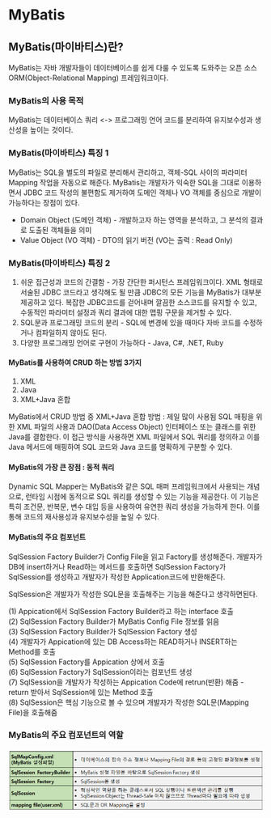 # MyBatis

## MyBatis(마이바티스)란?
MyBatis는 자바 개발자들이 데이터베이스를 쉽게 다룰 수 있도록 도와주는 오픈 소스 ORM(Object-Relational Mapping) 프레임워크이다.

 
### MyBatis의 사용 목적

MyBatis는 데이터베이스 쿼리 <-> 프로그래밍 언어 코드를 분리하여 유지보수성과 생산성을 높이는 것이다.

 ### MyBatis(마이바티스) 특징 1

MyBatis는 SQL을 별도의 파일로 분리해서 관리하고, 객체-SQL 사이의 파라미터 Mapping 작업을 자동으로 해준다.
MyBatis는 개발자가 익숙한 SQL을 그대로 이용하면서 JDBC 코드 작성의 불편함도 제거하여 도메인 객체나 VO 객체를 중심으로 개발이 가능하다는 장점이 있다.

* Domain Object (도메인 객체) - 개발하고자 하는 영역을 분석하고, 그 분석의 결과로 도출된 객체들을 의미
* Value Object (VO 객체) - DTO의 읽기 버전 (VO는 출력 : Read Only)

### MyBatis(마이바티스) 특징 2 

1. 쉬운 접근성과 코드의 간결함 - 가장 간단한 퍼시턴스 프레임워크이다. XML 형태로 서술된 JDBC 코드라고 생각해도 될 만큼 JDBC의 모든 기능을 MyBatis가 대부분 제공하고 있다.
복잡한 JDBC코드를 걷어내며 깔끔한 소스코드를 유지할 수 있고, 수동적인 파라미터 설정과 쿼리 결과에 대한 맵핑 구문을 제거할 수 있다.
2. SQL문과 프로그래밍 코드의 분리 - SQL에 변경에 있을 때마다 자바 코드를 수정하거나 컴파일하지 않아도 된다.
3.  다양한 프로그래밍 언어로 구현이 가능하다 - Java, C#, .NET, Ruby
 

 #### MyBatis를 사용하여 CRUD 하는 방법 3가지

 1. XML
 2. Java
 3. XML+Java 혼합

MyBatis에서 CRUD 방법 중 XML+Java 혼합 방법 : 제일 많이 사용됨
SQL 매핑을 위한 XML 파일의 사용과 DAO(Data Access Object) 인터페이스 또는 클래스를 위한 Java를 결합한다. 이 접근 방식을 사용하면 XML 파일에서 SQL 쿼리를 정의하고 이를 Java 메서드에 매핑하여 SQL 코드와 Java 코드를 명확하게 구분할 수 있다.

#### MyBatis의 가장 큰 장점 : 동적 쿼리

Dynamic SQL Mapper는 MyBatis와 같은 SQL 매퍼 프레임워크에서 사용되는 개념으로, 런타임 시점에 동적으로 SQL 쿼리를 생성할 수 있는 기능을 제공한다. 이 기능은 특히 조건문, 반복문, 변수 대입 등을 사용하여 유연한 쿼리 생성을 가능하게 한다. 이를 통해 코드의 재사용성과 유지보수성을 높일 수 있다.
 

#### MyBatis의 주요 컴포넌트

SqlSession Factory Builder가 Config File을 읽고 Factory를 생성해준다. 개발자가 DB에 insert하거나 Read하는 메서드를 호출하면 SqlSession Factory가 SqlSession를 생성하고 개발자가 작성한 Application코드에 반환해준다.

SqlSession은 개발자가 작성한 SQL문을 호출해주는 기능을 해준다고 생각하면된다.

(1) Appication에서 SqlSession Factory Builder라고 하는 interface 호출<br/>
(2) SqlSession Factory Builder가 MyBatis Config File 정보를 읽음<br/>
(3) SqlSession Factory Builder가 SqlSession Factory 생성<br/>
(4) 개발자가 Appication에 있는 DB Access하는 READ하거나 INSERT하는 Method를 호출<br/>
(5) SqlSession Factory를 Appication 상에서 호출<br/>
(6) SqlSession Factory가 SqlSession이라는 컴포넌트 생성<br/>
(7) SqlSession을 개발자가 작성하는 Appication Code에 retrun(반환) 해줌 - return 받아서 SqlSession에 있는 Method 호출<br/>
(8) SqlSession은 핵심 기능으로 볼 수 있으며 개발자가 작성한 SQL문(Mapping File)을 호출해줌


###  MyBatis의 주요 컴포넌트의 역할
<p align="center"><img src="./img/mainComponents.png"></p>

